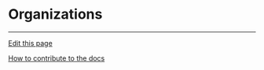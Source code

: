 # Organizations

---
[Edit this page](https://github.com/saascade/platform.saascade.com/edit/main/Hub/Organizations/README.md)

[How to contribute to the docs](../../General/HowToContribute/README.md)
